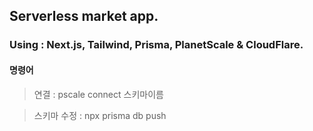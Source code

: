 ## Serverless market app.

### Using : Next.js, Tailwind, Prisma, PlanetScale & CloudFlare.

#### 명령어

> 연결 : pscale connect 스키마이름

> 스키마 수정 : npx prisma db push
